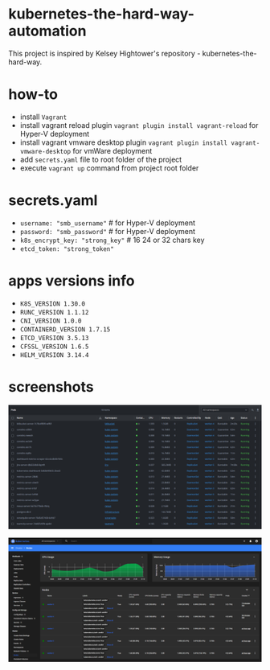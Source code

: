 # kubernetes-the-hard-way-automation
This project is inspired by Kelsey Hightower's repository - kubernetes-the-hard-way.

# how-to
* install `Vagrant`
* install vagrant reload plugin `vagrant plugin install vagrant-reload` for Hyper-V deployment
* install vagrant vmware desktop plugin `vagrant plugin install vagrant-vmware-desktop` for vmWare deployment
* add `secrets.yaml` file to root folder of the project
* execute `vagrant up` command from project root folder

# secrets.yaml
* `username: "smb_username"`        # for Hyper-V deployment
* `password: "smb_password"`        # for Hyper-V deployment
* `k8s_encrypt_key: "strong_key"`   # 16 24 or 32 chars key
* `etcd_token: "strong_token"`

# apps versions info
* `K8S_VERSION 1.30.0`
* `RUNC_VERSION 1.1.12`
* `CNI_VERSION 1.0.0`
* `CONTAINERD_VERSION 1.7.15`
* `ETCD_VERSION 3.5.13`
* `CFSSL_VERSION 1.6.5`
* `HELM_VERSION 3.14.4`

# screenshots
![all-pods-from-lens](./docs/screenshots/all-pods-from-lens.png)

![all-nodes-from-kubernetes-dashboard](./docs/screenshots/all-nodes-from-kubernetes-dashboard.png)  
